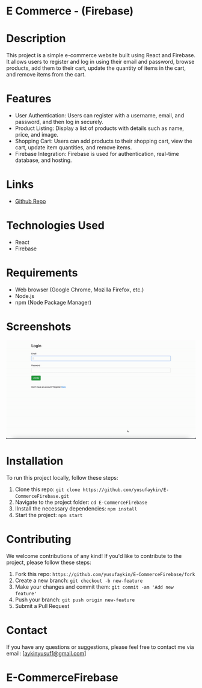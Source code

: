# E Commerce - (Firebase)

# Description

This project is a simple e-commerce website built using React and Firebase. It allows users to register and log in using their email and password, browse products, add them to their cart, update the quantity of items in the cart, and remove items from the cart.

# Features

- User Authentication: Users can register with a username, email, and password, and then log in securely.
- Product Listing: Display a list of products with details such as name, price, and image.
- Shopping Cart: Users can add products to their shopping cart, view the cart, update item quantities, and remove items.
- Firebase Integration: Firebase is used for authentication, real-time database, and hosting.

# Links

- [Github Repo](https://github.com/yusufaykin/E-CommerceFirebase)

# Technologies Used

- React
- Firebase

# Requirements

- Web browser (Google Chrome, Mozilla Firefox, etc.)
- Node.js
- npm (Node Package Manager)

# Screenshots

<img src="/capture.gif">

# Installation

To run this project locally, follow these steps:

1. Clone this repo: `git clone https://github.com/yusufaykin/E-CommerceFirebase.git`
2. Navigate to the project folder: `cd E-CommerceFirebase`
3. IInstall the necessary dependencies: `npm install`
4. Start the project: `npm start`

# Contributing

We welcome contributions of any kind! If you'd like to contribute to the project, please follow these steps:

1. Fork this repo: `https://github.com/yusufaykin/E-CommerceFirebase/fork`
2. Create a new branch: `git checkout -b new-feature`
3. Make your changes and commit them: `git commit -am 'Add new feature'`
4. Push your branch: `git push origin new-feature`
5. Submit a Pull Request

# Contact

If you have any questions or suggestions, please feel free to contact me via email: [aykinyusuf1@gmail.com]
# E-CommerceFirebase
